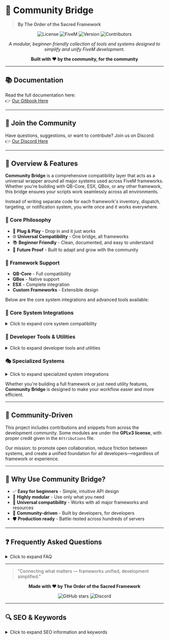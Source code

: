 # 🌉 Community Bridge
> **By The Order of the Sacred Framework**

<div align="center">

![License](https://img.shields.io/badge/license-GPLv3-blue.svg)
![FiveM](https://img.shields.io/badge/FiveM-Compatible-green.svg)
![Version](https://img.shields.io/badge/version-latest-brightgreen.svg)
![Contributors](https://img.shields.io/github/contributors/The-Order-Of-The-Sacred-Framework/community_bridge?style=for-the-badge&logo=github&color=blue)


*A modular, beginner-friendly collection of tools and systems designed to simplify and unify FiveM development.*

**Built with ❤️ by the community, for the community**

</div>

---

## 📚 Documentation

Read the full documentation here:  
👉 [Our Gitbook Here](https://mrnewbs-scrips.gitbook.io/the-order-of-the-sacred-framework)

---

## 💬 Join the Community

Have questions, suggestions, or want to contribute? Join us on Discord:  
👉 [Our Discord Here](https://discord.gg/MukwBuJjP7)

---

## 🚀 Overview & Features

**Community Bridge** is a comprehensive compatibility layer that acts as a universal wrapper around all major systems used across FiveM frameworks. Whether you're building with QB-Core, ESX, QBox, or any other framework, this bridge ensures your scripts work seamlessly across all environments.

Instead of writing separate code for each framework's inventory, dispatch, targeting, or notification system, you write once and it works everywhere.

### 🎯 Core Philosophy
- 🔧 **Plug & Play** - Drop in and it just works
- 🌐 **Universal Compatibility** - One bridge, all frameworks
- 📚 **Beginner Friendly** - Clean, documented, and easy to understand
- 🚀 **Future Proof** - Built to adapt and grow with the community

### 🔐 **Framework Support**
- **QB-Core** - Full compatibility
- **QBox** - Native support
- **ESX** - Complete integration
- **Custom Frameworks** - Extensible design

Below are the core system integrations and advanced tools available:

### 🔧 **Core System Integrations**
<details>
<summary>Click to expand core system compatibility</summary>

#### 📦 **Inventory Systems**
- `ox_inventory` ⭐ | `codem-inventory` | `core_inventory` | `jpr-inventory`
- `origin_inventory` | `ps-inventory` | `qb-inventory` | `qs-inventory` | `tgiann-inventory`

**Bonus:** Built-in item output generator supporting `ox_inventory`, `qb-new`, and `qb-old` formats!

#### 🚨 **Dispatch Systems**
- `lb-tablet` | `ps-dispatch` | `qs-dispatch` | `redutzu-mdt` | `tk_dispatch`
- `linden_outlawalert` | `cd_dispatch` | `bub_mdt`

**Plus:** Built-in fallback system ensures notifications always reach their destination.

#### 🏗️ **Additional Modules**
| Module | Description | Compatibility |
|--------|-------------|---------------|
| 🚪 **Doorlock** | Universal door management | `ox_doorlock`, `qb-doorlock`, `rcore_doorlock`, `jacksams-doorlock` |
| ⛽ **Fuel Systems** | Seamless fuel integration | All major fuel resources |
| 📱 **Phone** | Cross-phone compatibility | All major phone systems |
| 🎯 **Targeting** | Universal targeting system | `qb-target`, `ox_target`, `sleepless-interact` |
| 🔑 **Vehicle Keys** | Key management bridge | All major key systems |
| 🛍️ **Shops** | In-house shop system | Simple, expandable design |
| 📊 **Progress Bars** | Universal progress system | Most common progress resources |
| 🌤️ **Weather** | Weather control bridge | Most weather resources |
| 🎮 **Skills** | Skill system integration | Most skill systems |

</details>

### 🎨 **Developer Tools & Utilities**
<details>
<summary>Click to expand developer tools and utilities</summary>

#### 🛠️ **Utility Features**
- 🌍 **Locale Support** - Multi-language ready
- 🧮 **Math Utilities** - Common mathematical functions
- 🔧 **Helper Functions** - Rich collection of development tools
- 📏 **Input Systems** - `qb-input` and `ox_lib` compatible
- 📋 **Menu Systems** - Interchangeable QB and ox_lib formats
- ✅ **Version Checker** - Built-in update management
- 📦 **Cache System** - Advanced client-side caching with change detection
- 🎯 **Point System** - 3D world interaction points
- 📊 **State Bags** - Entity state management
- 🔧 **Entity Management** - Comprehensive entity utilities

#### 🎨 **Advanced Developer Tools**
- 🎬 **Cutscenes** - Full cinematic sequence management with character switching
- ✨ **Particle Effects** - Advanced particle system integration
- 📍 **Markers** - Server-side marker management system
- 🎯 **Raycast Utilities** - Advanced raycasting and collision detection
- 📺 **Scaleform** - Native UI scaleform wrapper
- 🎮 **Gizmo System** - 3D object manipulation with translate/rotate/scale
- 🏗️ **Object Placement** - Advanced placeable object system with boundary checks
- 🖥️ **DUI System** - Direct User Interface integration
- 📐 **Math Tools** - Mathematical utilities for 3D calculations

</details>

### 🎭 **Specialized Systems**
<details>
<summary>Click to expand specialized system integrations</summary>

#### 🏠 **Housing System Integration**
- 🏡 **bcs-housing** - Complete integration
- 🏠 **esx_property** - Full compatibility
- 🔧 **Universal Interface** - Standardized housing functions
- 📊 **Property Management** - Advanced property utilities

#### 💬 **Dialogue & Help Systems**
- 🗣️ **Web-based Dialogue** - Modern React-based dialogue interface
- 💡 **Multiple Help Text Providers**:
  - `cd_drawtextui` | `jg-textui` | `lab-HintUI` | `okokTextUI` | `ox_lib`
- 🎨 **Styled Components** - Professional UI with animations
- 📱 **Responsive Design** - Works across all screen sizes

#### 👕 **Comprehensive Clothing Systems**
- 👔 **illenium-appearance** - Advanced appearance management
- 🎮 **fivem-appearance** - Community appearance system
- 📦 **qb-clothing** - QB-Core clothing integration
- 👗 **esx_skin** - ESX skin system support
- 🔄 **Default Fallback** - Built-in clothing system
- 💾 **Appearance Caching** - Optimized appearance data management

#### 🎭 **Animation & Effects Systems**
- 🎬 **Animation Library** - Comprehensive animation utilities
- ✨ **Particle Management** - Advanced particle effect system
- 🎭 **Cutscene Framework** - Full cinematic control
- 📺 **Scaleform Integration** - Native UI elements
- 🎯 **Entity Animation** - Ped and object animation tools

</details>

Whether you're building a full framework or just need utility features, **Community Bridge** is designed to make your workflow easier and more efficient.

---

## 🤝 Community-Driven

This project includes contributions and snippets from across the development community. Some modules are under the **GPLv3 license**, with proper credit given in the `Attributions` file.

Our mission: to promote open collaboration, reduce friction between systems, and create a unified foundation for all developers—regardless of framework or experience.

---

## 🧰 Why Use Community Bridge?

- ✅ **Easy for beginners** - Simple, intuitive API design
- 🔄 **Highly modular** - Use only what you need
- 🔌 **Universal compatibility** - Works with all major frameworks and resources
- 🤝 **Community-driven** - Built by developers, for developers
- 🛡️ **Production ready** - Battle-tested across hundreds of servers

---

## ❓ Frequently Asked Questions

<details>
<summary>Click to expand FAQ</summary>

**Q: What happens if a new framework comes out?**
A: We actively monitor the FiveM community and add support for new frameworks as they gain adoption.

**Q: Is this compatible with my custom framework?**
A: Yes! Community Bridge has an extensible design that supports custom framework integration.

**Q: How often is this updated?**
A: We release updates regularly to maintain compatibility and add new features based on community feedback.

</details>

---

> "Connecting what matters — frameworks unified, development simplified."

<div align="center">

**Made with ❤️ by The Order of the Sacred Framework**

![GitHub stars](https://img.shields.io/github/stars/The-Order-Of-The-Sacred-Framework/community_bridge?style=social)
![Discord](https://img.shields.io/discord/1337224918710095882?style=social)

</div>

---

## 🔍 SEO & Keywords

<details>
<summary>Click to expand SEO information and keywords</summary>

### 🏷️ Primary Keywords
- **FiveM Bridge** - Universal compatibility layer for FiveM servers
- **FiveM Framework Compatibility** - Cross-framework development solution
- **QB-Core Bridge** - QB-Core to universal system bridge
- **ESX Bridge** - ESX framework compatibility layer
- **QBox Framework Support** - QBox integration and compatibility
- **FiveM Development Tools** - Comprehensive development utilities
- **FiveM Resource Bridge** - Universal resource compatibility system
- **Lua FiveM Framework** - Lua-based framework unification

### 🎯 Secondary Keywords
- FiveM inventory bridge, FiveM dispatch integration, FiveM targeting system
- Universal FiveM scripts, Cross-framework FiveM resources, FiveM compatibility layer
- QB-Core ESX bridge, Multi-framework FiveM development, FiveM script compatibility
- Open source FiveM bridge, Community FiveM tools, FiveM developer resources
- Modular FiveM framework, Beginner-friendly FiveM development, FiveM code bridge

### 🌐 Long-tail Keywords
- "How to make FiveM scripts work with multiple frameworks"
- "Universal FiveM framework compatibility solution"
- "FiveM QB-Core ESX QBox bridge resource"
- "Cross-framework FiveM development made easy"
- "One script multiple FiveM frameworks compatibility"
- "FiveM framework agnostic development tools"
- "community_bridge"
- "communitybridge"
- "community-bridge"
- "Universal FiveM inventory dispatch targeting bridge"

### 📊 Technical Tags
`fivem` `lua` `qb-core` `esx` `qbox` `framework` `bridge` `compatibility` `universal` `modular` `open-source` `community` `development` `tools` `utilities` `scripts` `resources` `gta5` `roleplay` `server` `multiplayer` `fivem-scripts` `fxmanifest` `citizenfx` `rockstar-games` `gtav` `gta-online` `server-sided` `client-sided` `shared-resources` `ox-lib` `ox-inventory` `qb-inventory` `ps-inventory` `vrp` `standalone` `mysql` `oxmysql` `nui` `ui` `html` `css` `javascript` `typescript` `json` `cfg` `config` `exports` `events` `callbacks` `threading` `optimization`

### 🎮 Gaming & RP Tags
`gta5-mods` `roleplay-server` `fivem-server` `gta-roleplay` `multiplayer-gaming` `server-development` `game-modifications` `roleplay-framework` `gaming-community` `server-resources` `rp-server` `roleplay-scripts` `fivem-mods` `gta-mods` `custom-scripts` `server-scripts` `roleplay-resources` `fivem-resources` `gtarp` `rp-framework` `city-roleplay` `serious-rp` `whitelist-server` `public-server` `economy-scripts` `job-scripts` `gang-scripts` `police-scripts` `ems-scripts` `mechanic-scripts` `real-estate` `housing-system` `vehicle-system` `inventory-system` `banking-system` `phone-system` `dispatch-system` `mdt-system` `clothing-system` `appearance-system`

### 🔧 Developer Tags
`lua-scripting` `game-development` `framework-integration` `api-wrapper` `developer-tools` `code-bridge` `system-integration` `modular-design` `plug-and-play` `cross-platform` `fivem-development` `cfx-server` `server-owner` `server-admin` `fivem-coding` `lua-programming` `gta-scripting` `mod-development` `resource-development` `script-development` `fivem-framework` `qb-development` `esx-development` `custom-framework` `framework-bridge` `universal-bridge` `compatibility-layer` `multi-framework` `cross-framework` `framework-agnostic` `developer-friendly` `beginner-friendly` `advanced-scripting` `professional-scripts` `production-ready` `server-optimization` `performance-optimization` `code-optimization`

### 🚀 Popular FiveM Community Tags
`fivem-community` `cfx-community` `roleplay-community` `gta-community` `mod-community` `script-sharing` `open-source-fivem` `fivem-github` `fivem-discord` `fivem-forum` `tebex-fivem` `fivem-store` `premium-scripts` `free-scripts` `leaked-scripts` `custom-vehicles` `custom-maps` `custom-sounds` `custom-weapons` `custom-clothing` `mlo` `ymap` `stream-files` `replace-files` `addon-vehicles` `replace-vehicles` `car-pack` `weapon-pack` `clothing-pack` `sound-pack`

### 🏢 Business & Economy Tags
`fivem-business` `roleplay-economy` `virtual-economy` `in-game-currency` `money-system` `shop-system` `marketplace` `auction-system` `real-estate-system` `property-system` `rental-system` `loan-system` `tax-system` `paycheck-system` `salary-system` `job-payment` `commission-system` `trading-system` `crafting-system` `manufacturing` `farming-system` `mining-system` `fishing-system`

### 🚔 Emergency Services Tags
`police-system` `sheriff-department` `state-police` `federal-agents` `ems-system` `fire-department` `ambulance-service` `dispatch-center` `911-system` `emergency-response` `law-enforcement` `first-responders` `medical-system` `hospital-system` `jail-system` `prison-system` `court-system` `legal-system` `lawyer-system` `judge-system` `probation-system`

### 🏎️ Vehicle & Transportation Tags
`vehicle-system` `car-dealership` `vehicle-shop` `custom-vehicles` `vehicle-modifications` `vehicle-tuning` `racing-system` `drag-racing` `street-racing` `car-meets` `vehicle-rental` `taxi-system` `uber-system` `trucking-system` `delivery-system` `towing-system` `impound-system` `vehicle-insurance` `fuel-system` `garage-system` `parking-system` `traffic-system` `speed-cameras` `toll-system`

### 🎭 Character & Appearance Tags
`character-creation` `character-customization` `appearance-system` `clothing-system` `barber-system` `tattoo-system` `makeup-system` `accessories` `jewelry-system` `character-stats` `skill-system` `leveling-system` `experience-system` `reputation-system` `gang-system` `faction-system` `organization-system` `whitelist-system` `character-slots` `character-selection`

### 🏠 Housing & Properties Tags
`housing-system` `real-estate` `property-system` `apartment-system` `house-system` `mansion-system` `interior-system` `furniture-system` `decoration-system` `roommate-system` `landlord-system` `rent-system` `mortgage-system` `property-management` `neighborhood-system` `gated-community` `luxury-homes` `affordable-housing`

### 📦 Inventory System Tags
`ox-inventory` `qb-inventory` `ps-inventory` `qs-inventory` `codem-inventory` `core-inventory` `jpr-inventory` `tgiann-inventory` `origen-inventory` `inventory-bridge` `universal-inventory` `inventory-system` `item-system` `crafting-inventory` `weight-system` `slot-system` `inventory-ui` `item-metadata` `inventory-exports`

### 🚨 Dispatch & MDT System Tags
`ps-dispatch` `cd-dispatch` `qs-dispatch` `lb-tablet` `bub-mdt` `redutzu-mdt` `tk-dispatch` `linden-outlawalert` `dispatch-system` `mdt-system` `911-dispatch` `emergency-dispatch` `police-dispatch` `ems-dispatch` `fire-dispatch` `dispatch-bridge` `universal-dispatch` `alert-system`

### 🎯 Target System Tags
`ox-target` `qb-target` `sleepless-interact` `target-system` `interaction-system` `targeting-bridge` `universal-targeting` `entity-targeting` `object-interaction` `ped-interaction` `vehicle-interaction` `zone-targeting` `raycast-targeting` `contextual-interaction`

### 🚪 Doorlock System Tags
`ox-doorlock` `qb-doorlock` `rcore-doorlock` `doors-creator` `doorlock-system` `door-bridge` `universal-doorlock` `access-control` `key-system` `lock-system` `security-system` `door-management` `restricted-access` `keycard-system`

### 🔑 Vehicle Key System Tags
`qb-vehiclekeys` `qbx-vehiclekeys` `cd-garage` `okokgarage` `jacksam` `wasabi-carlock` `qs-vehiclekeys` `renewed-vehiclekeys` `t1ger-keys` `mk-vehiclekeys` `mono-carkeys` `mrnewbvehiclekeys` `f-realcarkeyssystem` `vehicle-keys` `car-keys` `key-system` `vehicle-security` `keyless-entry` `immobilizer` `hotwire-system`

### ⛽ Fuel System Tags
`ox-fuel` `ps-fuel` `qs-fuelstations` `legacyfuel` `cdn-fuel` `renewed-fuel` `ti-fuel` `x-fuel` `lc-fuel` `bigdaddy-fuel` `esx-sna-fuel` `okokgasstation` `fuel-system` `gas-station` `vehicle-fuel` `fuel-consumption` `refueling` `fuel-economy` `electric-vehicles`

### 🏠 Housing Integration Tags
`qb-houses` `qb-appartments` `ps-housing` `bcs-housing` `esx-property` `housing-bridge` `property-bridge` `real-estate-bridge` `apartment-system` `house-system` `interior-system` `property-management` `housing-compatibility`

### 📱 Phone System Tags
`lb-phone` `okokphone` `qs-smartphone` `gksphone` `phone-system` `smartphone` `mobile-phone` `phone-bridge` `universal-phone` `communication-system` `messaging-system` `call-system` `contact-system` `phone-apps`

### 🔔 Notification System Tags
`ox-lib` `okoknotify` `mythic-notify` `t-notify` `r-notify` `pnotify` `wasabi-notify` `notification-system` `alert-system` `notify-bridge` `universal-notifications` `toast-notifications` `popup-system` `message-system`

### 💰 Banking System Tags
`qb-banking` `renewed-banking` `fd-banking` `okokbanking` `banking-system` `financial-system` `atm-system` `bank-account` `transaction-system` `money-transfer` `payment-system` `banking-bridge` `universal-banking`

### 👕 Clothing & Appearance Tags
`qb-clothing` `fivem-appearance` `illenium-appearance` `esx-skin` `clothing-system` `appearance-system` `character-customization` `wardrobe-system` `outfit-system` `skin-system` `customization-bridge` `appearance-bridge`

### 🌤️ Weather System Tags
`qb-weathersync` `renewed-weathersync` `cd-easytime` `weather-system` `time-system` `weather-sync` `climate-system` `day-night-cycle` `weather-bridge` `environmental-system`

### 📈 Skills & XP System Tags
`pickle-xp` `ot-skills` `evolent-skills` `skill-system` `experience-system` `leveling-system` `progression-system` `xp-system` `character-stats` `skills-bridge` `universal-skills`

### 💬 UI & Input System Tags
`ox-lib` `qb-input` `qb-menu` `qb-progressbar` `cd-drawtextui` `jg-textui` `lab-hintui` `okoktextui` `ui-system` `input-system` `menu-system` `progressbar-system` `textui-system` `help-system` `user-interface` `interactive-ui`

### 🏗️ Framework Integration Tags
`qb-core` `qbx-core` `es-extended` `esx` `qbox` `framework-bridge` `multi-framework` `cross-framework` `framework-compatibility` `universal-framework` `framework-agnostic` `compatibility-layer` `bridge-system` `framework-unification`

</details>
